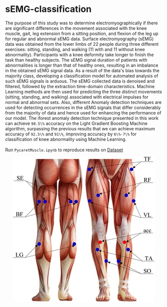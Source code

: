# sEMG-classification
The purpose of this study was to determine electromyographically if there are significant differences in the movement associated with the knee muscle, gait, leg extension from a sitting position, and flexion of the leg up for regular and abnormal sEMG data. Surface electromyography (sEMG) data was obtained from the lower limbs of 22 people during three different exercises: sitting, standing, and walking (11 with and 11 without knee abnormality). Participants with a knee deformity take longer to finish the task than healthy subjects. The sEMG signal duration of patients with abnormalities is longer than that of healthy ones, resulting in an imbalance in the obtained sEMG signal data. As a result of the data's bias towards the majority class, developing a classification model for automated analysis of such sEMG signals is arduous. The sEMG collected data is denoised and filtered, followed by the extraction time-domain characteristics. Machine Learning methods are then used for predicting the three distinct movements (sitting, standing, and walking) associated with electrical impulses for normal and abnormal sets. Also, different Anomaly detection techniques are used for detecting occurrences in the sEMG signals that differ considerably from the majority of data and hence used for enhancing the performance of our model. The iforest anomaly detection technique presented in this work can achieve ```98.5\%``` accuracy on the Light Gradient Boosting Machine algorithm, surpassing the previous results that we can achieve maximum accuracy of ```92.5\%``` and ```91\%```, improving accuracy by ```6\%-7\%``` for classification of knee abnormality using Machine Learning.
<br>
<br>
Run ```PycaretMuscle.ipynb``` to reproduce results on [Dataset](http://archive.ics.uci.edu/ml/datasets/emg+dataset+in+lower+limb)
<br>
<p align="center">
<img src="https://github.com/basavraj-chinagundi/sEMG-classification/blob/main/The-placement-of-16-surface-EMG-sensors-and-two-accelerometers-over-lower-extremity.png")
</p>
